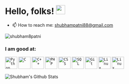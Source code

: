 # Hello, folks! <img src="https://raw.githubusercontent.com/MartinHeinz/MartinHeinz/master/wave.gif" width="30px">

- 📫 How to reach me: shubhampatni88@gmail.com

<p align="left"> <img src="https://komarev.com/ghpvc/?username=shubham8patni&label=Profile%20views&color=0e75b6&style=flat" alt="shubham8patni" /> </p>


### I am good at:
<code><img width="40px" src="https://img.icons8.com/color/2x/python.png" title="Python"/></code>
<code><img width="40px" src="https://img.icons8.com/color/2x/c-programming.png" title="C"/></code>
<code><img width="40px" src="https://img.icons8.com/color/2x/c-plus-plus-logo.png" title="C++"/></code>
<code><img width="40px" src="https://img.icons8.com/color/2x/php.png" title="PHP"/></code>
<code><img width="40px" src="https://img.icons8.com/color/2x/css.png" title="CSS"/></code>
<code><img width="40px" src="https://img.icons8.com/color/2x/sql.png" title="SQL"/></code>
<code><img width="40px" src="https://img.icons8.com/color/2x/git.png" title="Git"/></code>
<code><img width="40px" src="https://img.icons8.com/color/2x/linux.png" title="Linux"/></code>
<code><img width="40px" src="https://img.icons8.com/color/2x/react.png" title="Linux"/></code>

![Shubham's Github Stats](https://github-readme-stats.vercel.app/api?username=shubham8patni&show_icons=true&bg_color=204886,3967A2,204886&title_color=091441&text_color=ffffff&icon_color=091441)
